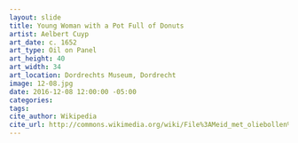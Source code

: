 ```yaml
---
layout: slide
title: Young Woman with a Pot Full of Donuts
artist: Aelbert Cuyp
art_date: c. 1652
art_type: Oil on Panel
art_height: 40
art_width: 34
art_location: Dordrechts Museum, Dordrecht
image: 12-08.jpg
date: 2016-12-08 12:00:00 -05:00
categories:
tags:
cite_author: Wikipedia
cite_url: http://commons.wikimedia.org/wiki/File%3AMeid_met_oliebollen%2C_door_Aelbert_Cuyp.jpg
---
```

